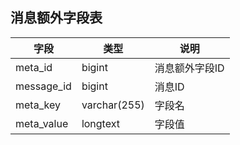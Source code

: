 ## 消息额外字段表

字段 | 类型 | 说明
---|---|---
meta_id | bigint | 消息额外字段ID
message_id | bigint | 消息ID
meta_key | varchar(255) | 字段名
meta_value | longtext | 字段值